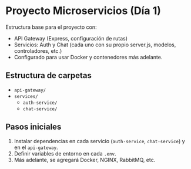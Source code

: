 # Proyecto Microservicios (Día 1)

Estructura base para el proyecto con:

- API Gateway (Express, configuración de rutas)
- Servicios: Auth y Chat (cada uno con su propio server.js, modelos, controladores, etc.)
- Configurado para usar Docker y contenedores más adelante.

## Estructura de carpetas

- `api-gateway/`
- `services/`
  - `auth-service/`
  - `chat-service/`

## Pasos iniciales

1. Instalar dependencias en cada servicio (`auth-service`, `chat-service`) y en el `api-gateway`.
2. Definir variables de entorno en cada `.env`.
3. Más adelante, se agregará Docker, NGINX, RabbitMQ, etc.

